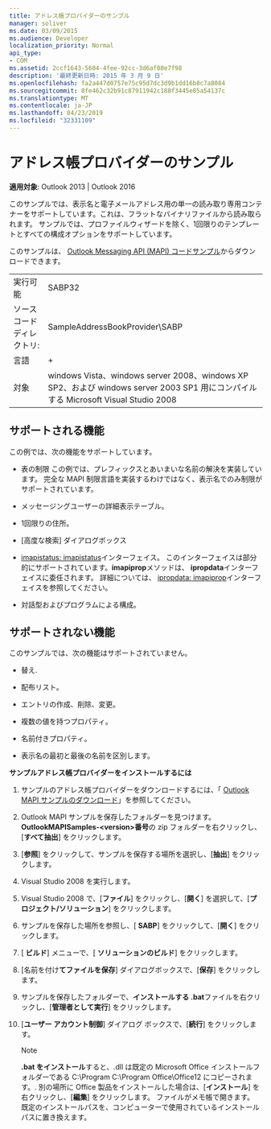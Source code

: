 ```yaml
---
title: アドレス帳プロバイダーのサンプル
manager: soliver
ms.date: 03/09/2015
ms.audience: Developer
localization_priority: Normal
api_type:
- COM
ms.assetid: 2ccf1643-5604-4fee-92cc-3d6af00e7f98
description: '最終更新日時: 2015 年 3 月 9 日'
ms.openlocfilehash: fa2a447d0757e75c95d7dc3d9b1dd16b8c7a8084
ms.sourcegitcommit: 8fe462c32b91c87911942c188f3445e85a54137c
ms.translationtype: MT
ms.contentlocale: ja-JP
ms.lasthandoff: 04/23/2019
ms.locfileid: "32331109"
---
```

# <a name="address-book-provider-sample"></a>アドレス帳プロバイダーのサンプル

  
  
**適用対象**: Outlook 2013 | Outlook 2016 
  
このサンプルでは、表示名と電子メールアドレス用の単一の読み取り専用コンテナーをサポートしています。これは、フラットなバイナリファイルから読み取られます。 サンプルでは、プロファイルウィザードを除く、1回限りのテンプレートとすべての構成オプションをサポートしています。
  
このサンプルは、 [Outlook Messaging API (MAPI) コードサンプル](https://go.microsoft.com/fwlink/?LinkId=129740
)からダウンロードできます。
  
|||
|:-----|:-----|
|実行可能  <br/> |SABP32  <br/> |
| ソースコードディレクトリ:  <br/> |SampleAddressBookProvider\SABP  <br/> |
|言語  <br/> |+  <br/> |
|対象  <br/> |windows Vista、windows server 2008、windows XP SP2、および windows server 2003 SP1 用にコンパイルする Microsoft Visual Studio 2008  <br/> |
   
## <a name="supported-features"></a>サポートされる機能

この例では、次の機能をサポートしています。
  
- 表の制限 この例では、プレフィックスとあいまいな名前の解決を実装しています。 完全な MAPI 制限言語を実装するわけではなく、表示名でのみ制限がサポートされています。
    
- メッセージングユーザーの詳細表示テーブル。 
    
- 1回限りの住所。
    
- [高度な検索] ダイアログボックス
    
- [imapistatus: imapistatus](imapistatusimapiprop.md)インターフェイス。 このインターフェイスは部分的にサポートされています。**imapiprop**メソッドは、 **ipropdata**インターフェイスに委任されます。 詳細については、 [ipropdata: imapiprop](ipropdataimapiprop.md)インターフェイスを参照してください。 
    
- 対話型およびプログラムによる構成。
    
## <a name="unsupported-features"></a>サポートされない機能

このサンプルでは、次の機能はサポートされていません。
  
- 替え.
    
- 配布リスト。
    
- エントリの作成、削除、変更。
    
- 複数の値を持つプロパティ。
    
- 名前付きプロパティ。
    
- 表示名の最初と最後の名前を区別します。
    
 **サンプルアドレス帳プロバイダーをインストールするには**
  
1. サンプルのアドレス帳プロバイダーをダウンロードするには、「 [Outlook MAPI サンプルのダウンロード](downloading-the-outlook-mapi-samples.md)」を参照してください。
    
2. Outlook MAPI サンプルを保存したフォルダーを見つけます。 **OutlookMAPISamples-\<version\>番号**の zip フォルダーを右クリックし、[**すべて抽出**] をクリックします。
    
3. [**参照**] をクリックして、サンプルを保存する場所を選択し、[**抽出**] をクリックします。
    
4. Visual Studio 2008 を実行します。
    
5. Visual Studio 2008 で、[**ファイル**] をクリックし、[**開く**] を選択して、[**プロジェクト/ソリューション**] をクリックします。
    
6. サンプルを保存した場所を参照し、[ **SABP**] をクリックして、[**開く**] をクリックします。
    
7. [ **ビルド**] メニューで、[ **ソリューションのビルド**] をクリックします。
    
8. [名前を付け**てファイルを保存**] ダイアログボックスで、[**保存**] をクリックします。
    
9. サンプルを保存したフォルダーで、**インストールする .bat**ファイルを右クリックし、[**管理者として実行**] をクリックします。
    
10. [**ユーザー アカウント制御**] ダイアログ ボックスで、[**続行**] をクリックします。
    
    > [!NOTE]
    > **.bat をインストール**すると、.dll は既定の Microsoft Office インストールフォルダーである C:\Program C:\Program Office\Office12 にコピーされます。\. 別の場所に Office 製品をインストールした場合は、[**インストール**] を右クリックし、[**編集**] をクリックします。 ファイルがメモ帳で開きます。 既定のインストールパスを、コンピューターで使用されているインストールパスに置き換えます。 
  

